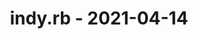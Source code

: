 ---
layout: post
title: indy.rb - 2021-04-14
datetime: '2021-04-14T19:00:00-04:00'
name: indy.rb
external_url: https://meetingplace.io/indyrb/events/5793
online_event: true
year_month: 2021-04
---